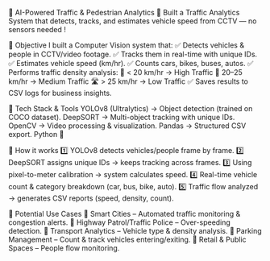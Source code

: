 🚦 AI-Powered Traffic & Pedestrian Analytics 🚦
Built a Traffic Analytics System that detects, tracks, and estimates vehicle speed from CCTV — no sensors needed !

🔹 Objective
 I built a Computer Vision system that:
 ✅ Detects vehicles & people in CCTV/video footage.
 ✅ Tracks them in real-time with unique IDs.
 ✅ Estimates vehicle speed (km/hr).
 ✅ Counts cars, bikes, buses, autos.
 ✅ Performs traffic density analysis:
🚗 < 20 km/hr → High Traffic
🚙 20–25 km/hr → Medium Traffic
🛣 > 25 km/hr → Low Traffic
 ✅ Saves results to CSV logs for business insights.

🔹 Tech Stack & Tools
YOLOv8 (Ultralytics) → Object detection (trained on COCO dataset).
DeepSORT → Multi-object tracking with unique IDs.
OpenCV → Video processing & visualization.
Pandas → Structured CSV export.
Python 🚀

🔹 How it works
 1️⃣ YOLOv8 detects vehicles/people frame by frame.
 2️⃣ DeepSORT assigns unique IDs → keeps tracking across frames.
 3️⃣ Using pixel-to-meter calibration → system calculates speed.
 4️⃣ Real-time vehicle count & category breakdown (car, bus, bike, auto).
 5️⃣ Traffic flow analyzed → generates CSV reports (speed, density, count).

🔹 Potential Use Cases
 📍 Smart Cities – Automated traffic monitoring & congestion alerts.
 📍 Highway Patrol/Traffic Police – Over-speeding detection.
 📍 Transport Analytics – Vehicle type & density analysis.
 📍 Parking Management – Count & track vehicles entering/exiting.
 📍 Retail & Public Spaces – People flow monitoring.
